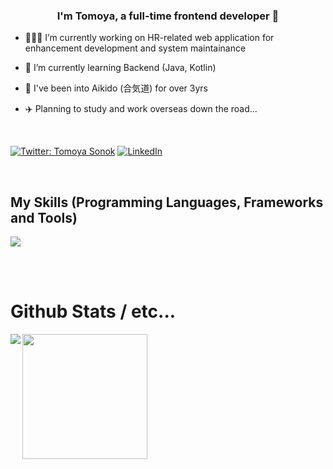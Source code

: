 
### <div align="center">I'm Tomoya, a full-time frontend developer  🚀</div>  
  

- 👨🏻‍💻 I’m currently working on HR-related web application for enhancement development and system maintainance  
  

- 🌱 I’m currently learning Backend (Java, Kotlin)  
  

- 🥋 I've been into Aikido (合気道) for over 3yrs  
  

- ✈️ Planning to study and work overseas down the road...   

<br/>  

[![Twitter: Tomoya Sonok](https://img.shields.io/twitter/follow/techguy10308?style=social)](https://twitter.com/techguy10308)
[![LinkedIn](https://img.shields.io/badge/LinkedIn-Connect-blue)](https://www.linkedin.com/in/tomoya-sonokui-8080a81a9/)
<!-- [![Instagram](https://img.shields.io/badge/Instagram-Follow-E4405F?style=social&logo=instagram)](https://www.instagram.com/tomoya1120s/) -->


<br/>  


## My Skills (Programming Languages, Frameworks and Tools)

<img src="https://skillicons.dev/icons?i=html,css,js,typescript,react,next,postgresql,mysql,supabase,firebase,github,vscode,vim,neovim,docker,discord,aws,vite" /> <br /><br />


<br/>  


# Github Stats / etc...

<p>
<img align="left"　height="170px" src="https://github-readme-stats.vercel.app/api?username=Tomoya-Sonok&theme=solarized-light" />
<a href=https://github.com/anuraghazra/github-readme-stats">
</a>                                                  
                                                      
<img align="left" height="200px" src="https://github-readme-stats.vercel.app/api/top-langs/?username=Tomoya-Sonok&theme=solarized-light&hide=html,scss" />
<a href=https://github.com/anuraghazra/github-readme-stats">
</a>
</p>





